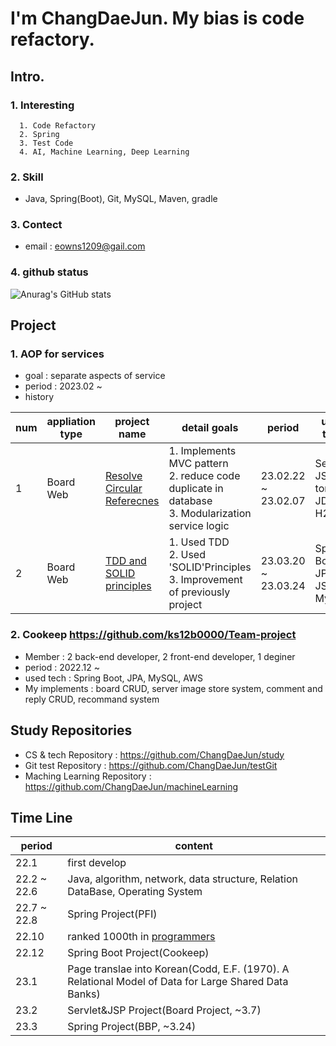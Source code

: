 # I'm ChangDaeJun. My bias is code refactory.

## Intro.

### 1. Interesting
```
  1. Code Refactory
  2. Spring
  3. Test Code
  4. AI, Machine Learning, Deep Learning
```
### 2. Skill
  * Java, Spring(Boot), Git, MySQL, Maven, gradle

### 3. Contect
* email : eowns1209@gail.com

### 4. github status
![Anurag's GitHub stats](https://github-readme-stats.vercel.app/api?username=ChangDaeJun&theme=dark&show_icons=true)

## Project
  
### 1. AOP for services
  * goal : separate aspects of service
  * period : 2023.02 ~ 
  * history

|num|appliation type|project name|detail goals|period|used tech|
|---|---|---|---|---|---|
|1|Board Web|[Resolve Circular Referecnes](https://github.com/ChangDaeJun/Board-Project)|1. Implements MVC pattern <br> 2. reduce code duplicate in database <br> 3. Modularization service logic|23.02.22 ~ 23.02.07|Servlet, JSP, tomcat, JDBC, H2|
|2|Board Web|[TDD and SOLID principles](https://github.com/ChangDaeJun/BoardBootProject)|1. Used TDD <br> 2. Used 'SOLID'Principles <br> 3. Improvement of previously project|23.03.20 ~ 23.03.24|Spring Boot, JPA, JSP, MySQL|

### 2. Cookeep <https://github.com/ks12b0000/Team-project>
  * Member :  2 back-end developer, 2 front-end developer, 1 deginer
  * period : 2022.12 ~
  * used tech : Spring Boot, JPA, MySQL, AWS
  * My implements : board CRUD, server image store system, comment and reply CRUD, recommand system
  
## Study Repositories
* CS & tech Repository : <https://github.com/ChangDaeJun/study>
* Git test Repository : https://github.com/ChangDaeJun/testGit
* Maching Learning Repository : https://github.com/ChangDaeJun/machineLearning

## Time Line
|period|content|
|---|---|
|22.1|first develop|
|22.2 ~ 22.6|Java, algorithm, network, data structure, Relation DataBase, Operating System|
|22.7 ~ 22.8|Spring Project(PFI)|
|22.10|ranked 1000th in [programmers](https://programmers.co.kr/)|
|22.12|Spring Boot Project(Cookeep)|
|23.1| Page translae into Korean(Codd, E.F. (1970). A Relational Model of Data for Large Shared Data Banks)|
|23.2|Servlet&JSP Project(Board Project, ~3.7)|
|23.3|Spring Project(BBP, ~3.24)|
